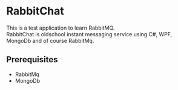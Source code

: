 # RabbitChat
This is a test application to learn RabbitMQ.  
RabbitChat is oldschool instant messaging service using C#, WPF, MongoDb and of course RabbitMq.

## Prerequisites

- RabbitMq
- MongoDb